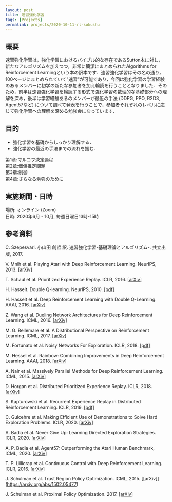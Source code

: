 ```yaml
---
layout: post
title: 速習強化学習
tags: [Projects]
permalink: projects/2020-10-11-rl-sokushu
---
```


## 概要
速習強化学習は，強化学習におけるバイブル的な存在であるSutton本に対し，新たなアルゴリズムを加えつつ，非常に簡潔にまとめられたAlgorithms for Reinforcement Learningという本の訳本です．速習強化学習はその名の通り，100ページにまとめられていて"速習"が可能であり，今回は強化学習の学習経験のあるメンバーに初学の新たな参加者を加え輪読を行うこととなりました．そのため，前半は速習強化学習を輪読する形式で強化学習の数理的な基礎部分への理解を深め，後半は学習経験あるのメンバーが最近の手法 (DDPG, PPO, R2D3, Agent57など) について調べて発表を行うことで，参加者それぞれのレベルに応じて強化学習への理解を深める勉強会になっています．

## 目的
- 強化学習を基礎からしっかり理解する．
- 強化学習の最近の手法までの流れを掴む．

第1章:マルコフ決定過程 \
第2章:価値推定問題 \
第3章:制御 \
第4章:さらなる勉強のために

## 実施期間・日時
場所: オンライン (Zoom) \
日時: 2020年6月 - 10月, 毎週日曜日13時-15時

## 参考資料
C. Szepesvari. 小山田 創哲 訳. 速習強化学習-基礎理論とアルゴリズム-. 共立出版, 2017.

V. Mnih et al. Playing Atari with Deep Reinforcement Learning. NeurIPS, 2013. [[arXiv]](https://arxiv.org/abs/1312.5602)

T. Schaul et al. Prioritized Experience Replay. ICLR, 2016. [[arXiv]](https://arxiv.org/abs/1511.05952)

H. Hasselt. Double Q-learning. NeurIPS, 2010. [[pdf]](https://papers.nips.cc/paper/2010/file/091d584fced301b442654dd8c23b3fc9-Paper.pdf)

H. Hasselt et al. Deep Reinforcement Learning with Double Q-Learning. AAAI, 2016. [[arXiv]](https://arxiv.org/abs/1509.06461)

Z. Wang et al. Dueling Network Architectures for Deep Reinforcement Learning. ICML, 2016. [[arXiv]](https://arxiv.org/abs/1511.06581)

M. G. Bellemare et al. A Distributional Perspective on Reinforcement Learning. ICML, 2017. [[arXiv]](https://arxiv.org/abs/1707.06887)

M. Fortunato et al. Noisy Networks For Exploration. ICLR, 2018. [[pdf]](https://openreview.net/forum?id=rywHCPkAW)

M. Hessel et al. Rainbow: Combining Improvements in Deep Reinforcement Learning. AAAI, 2018. [[arXiv]](https://arxiv.org/abs/1710.02298)

A. Nair et al. Massively Parallel Methods for Deep Reinforcement Learning. ICML, 2015. [[arXiv]](https://arxiv.org/abs/1507.04296)

D. Horgan et al. Distributed Prioritized Experience Replay. ICLR, 2018. [[arXiv]](https://arxiv.org/abs/1803.00933)

S. Kapturowski et al. Recurrent Experience Replay in Distributed Reinforcement Learning. ICLR, 2019. [[pdf]](https://openreview.net/forum?id=r1lyTjAqYX)

C. Gulcehre et al. Making Efficient Use of Demonstrations to Solve Hard Exploration Problems. ICLR, 2020. [[arXiv]](https://arxiv.org/abs/1909.01387)

A. Badia et al. Never Give Up: Learning Directed Exploration Strategies. ICLR, 2020. [[arXiv]](https://arxiv.org/abs/2002.06038)

A. P. Badia et al. Agent57: Outperforming the Atari Human Benchmark, ICML, 2020. [[arXiv]](https://arxiv.org/abs/2003.13350)

T. P. Lillicrap et al. Continuous Control with Deep Reinforcement Learning. ICLR, 2016. [[arXiv]](https://arxiv.org/abs/1509.02971)

J. Schulman et al. Trust Region Policy Optimization. ICML, 2015. [[arXiv]] (https://arxiv.org/abs/1502.05477)

J. Schulman et al. Proximal Policy Optimization. 2017. [[arXiv]](https://arxiv.org/abs/1707.06347)